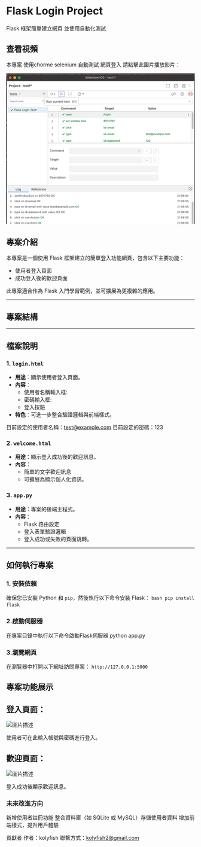 
# Flask Login Project
Flask 框架簡單建立網頁 並使用自動化測試

## 查看視頻
本專案 使用chorme selenium 自動測試 網頁登入 請點擊此圖片播放影片：

[![點擊播放](selenuim.png)](https://www.youtube.com/watch?v=dO125m_-sKs)

## 專案介紹
本專案是一個使用 Flask 框架建立的簡單登入功能網頁，包含以下主要功能：
- 使用者登入頁面
- 成功登入後的歡迎頁面

此專案適合作為 Flask 入門學習範例，並可擴展為更複雜的應用。

---

## 專案結構



---

## 檔案說明

### 1. `login.html`
- **用途**：顯示使用者登入頁面。
- **內容**：
  - 使用者名稱輸入框:
  - 密碼輸入框:
  - 登入按鈕
- **特色**：可進一步整合驗證邏輯與前端樣式。

目前設定的使用者名稱：test@example.com
目前設定的密碼：123

### 2. `welcome.html`
- **用途**：顯示登入成功後的歡迎訊息。
- **內容**：
  - 簡單的文字歡迎訊息
  - 可擴展為顯示個人化資訊。

### 3. `app.py`
- **用途**：專案的後端主程式。
- **內容**：
  - Flask 路由設定
  - 登入表單驗證邏輯
  - 登入成功或失敗的頁面跳轉。

---

## 如何執行專案

### 1. 安裝依賴
確保您已安裝 Python 和 `pip`，然後執行以下命令安裝 Flask：
```bash pip install flask```
### 2.啟動伺服器
在專案目錄中執行以下命令啟動Flask伺服器
python app.py
### 3.瀏覽網頁
在瀏覽器中打開以下網址訪問專案：
```http://127.0.0.1:5000```

## 專案功能展示
## 登入頁面：
![圖片描述](登入畫面.png)

使用者可在此輸入帳號與密碼進行登入。

## 歡迎頁面：
![圖片描述](歡迎畫面.png)

登入成功後顯示歡迎訊息。

### 未來改進方向
新增使用者註冊功能
整合資料庫（如 SQLite 或 MySQL）存儲使用者資料
增加前端樣式，提升用戶體驗

貢獻者
作者：kolyfish
聯繫方式：kolyfish2@gmail.com
